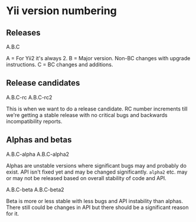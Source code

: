 Yii version numbering
=====================

Releases
--------

A.B.C

A = For Yii2 it's always 2.
B = Major version. Non-BC changes with upgrade instructions.
C = BC changes and additions.

Release candidates
------------------

A.B.C-rc
A.B.C-rc2

This is when we want to do a release candidate. RC number increments till we're getting a stable release with no
critical bugs and backwards incompatibility reports.

Alphas and betas
----------------

A.B.C-alpha
A.B.C-alpha2

Alphas are unstable versions where significant bugs may and probably do exist. API isn't fixed yet and may be changed
significantly. `alpha2` etc. may or may not be released based on overall stability of code and API.

A.B.C-beta
A.B.C-beta2

Beta is more or less stable with less bugs and API instability than alphas. There still could be changes in API but
there should be a significant reason for it.

